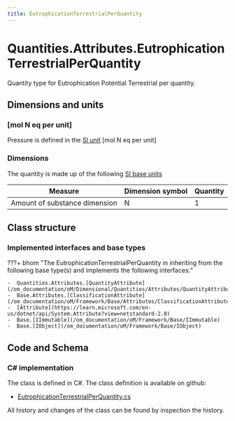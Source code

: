 ```yaml
---
title: EutrophicationTerrestrialPerQuantity
---
```


# Quantities.Attributes.EutrophicationTerrestrialPerQuantity

Quantity type for Eutrophication Potential Terrestrial per quantity.

## Dimensions and units

### [mol N eq per unit]

Pressure is defined in the [SI unit](https://bhom.xyz/documentation/BHoM_oM/BHoM-Units-conventions/) [mol N eq per unit]

### Dimensions

The quantity is made up of the following [SI base units](https://en.wikipedia.org/wiki/SI_base_unit)

| Measure        | Dimension symbol | Quantity |
|------------------|--------|----------|
| Amount of substance dimension |  N  |1  |


## Class structure

### Implemented interfaces and base types

???+ bhom "The EutrophicationTerrestrialPerQuantity in inheriting from the following base type(s) and implements the following interfaces:"

    -  Quantities.Attributes.[QuantityAttribute](/om_documentation/oM/Dimensional/Quantities/Attributes/QuantityAttribute)
    -  Base.Attributes.[ClassificationAttribute](/om_documentation/oM/Framework/Base/Attributes/ClassificationAttribute)
    -  [Attribute](https://learn.microsoft.com/en-us/dotnet/api/System.Attribute?view=netstandard-2.0)
    -  Base.[IImmutable](/om_documentation/oM/Framework/Base/IImmutable)
    -  Base.[IObject](/om_documentation/oM/Framework/Base/IObject)




## Code and Schema

### C# implementation

The class is defined in C#. The class definition is available on github:

- [EutrophicationTerrestrialPerQuantity.cs](https://github.com/BHoM/BHoM/blob/develop/Quantities_oM/Attributes\EutrophicationTerrestrialPerQuantity.cs)

All history and changes of the class can be found by inspection the history.
